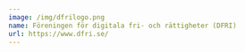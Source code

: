 ```yaml
---
image: /img/dfrilogo.png
name: Föreningen för digitala fri- och rättigheter (DFRI)
url: https://www.dfri.se/
---
```

